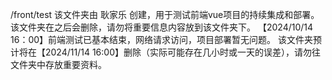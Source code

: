 /front/test
该文件夹由 耿家乐 创建，用于测试前端vue项目的持续集成和部署。
该文件夹在之后会删除，请勿将重要信息内容放到该文件夹下。
【2024/10/14 16：00】前端测试已基本结束，网络请求访问，项目部署暂无问题。
该文件夹预计将在【2024/11/14 16:00】删除（实际可能存在几小时或一天的误差），请勿往文件夹中存放重要资料。